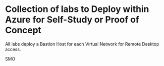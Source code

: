# Collection of labs to Deploy within Azure for Self-Study or Proof of Concept

All labs deploy a Bastion Host for each Virtual Network for Remote Desktop access.


SMO
